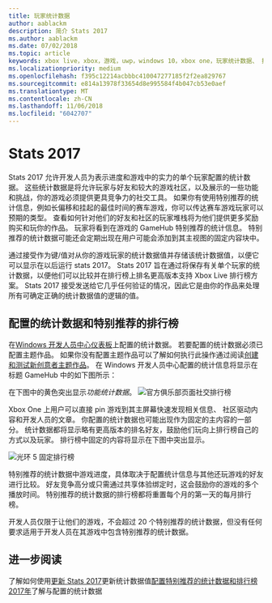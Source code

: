 ```yaml
---
title: 玩家统计数据
author: aablackm
description: 简介 Stats 2017
ms.author: aablackm
ms.date: 07/02/2018
ms.topic: article
keywords: xbox live，xbox，游戏，uwp，windows 10，xbox one，玩家统计数据、 排行榜，统计数据 2017
ms.localizationpriority: medium
ms.openlocfilehash: f395c12214acbbbc410047277185f2f2ea829767
ms.sourcegitcommit: e814a13978f33654d8e995584f4b047cb53e0aef
ms.translationtype: MT
ms.contentlocale: zh-CN
ms.lasthandoff: 11/06/2018
ms.locfileid: "6042707"
---
```

# <a name="stats-2017"></a>Stats 2017

Stats 2017 允许开发人员为表示进度和游戏中的实力的单个玩家配置的统计数据。 这些统计数据是将允许玩家与好友和较大的游戏社区，以及展示的一些功能和挑战，你的游戏必须提供更具竞争力的社交工具。 如果你有使用特别推荐的统计信息，例如长偏移和挂起的最佳时间的赛车游戏，你可以传达赛车游戏玩家可以预期的类型。 查看如何针对他们的好友和社区的玩家堆栈将为他们提供更多奖励购买和玩你的作品。 玩家将看到在游戏的 GameHub 特别推荐的统计信息。 特别推荐的统计数据可能还会定期出现在用户可能会添加到其主视图的固定内容块中。

通过接受作为键/值对从你的游戏玩家的统计数据值并存储该统计数据值，以便它可以显示在以后运行 stats 2017。 Stats 2017 旨在通过将保存有关单个玩家的统计数据，以便他们可以比较并在排行榜上排名更高版本支持 Xbox Live 排行榜方案。 Stats 2017 接受发送给它几乎任何验证的情况，因此它是由你的作品来处理所有可确定正确的统计数据值的逻辑的值。

## <a name="configured-stats-and-featured-leaderboards"></a>配置的统计数据和特别推荐的排行榜

在[Windows 开发人员中心仪表板](https://developer.microsoft.com/en-us/dashboard/windows/overview)上配置的统计数据。 若要配置的统计数据必须已配置主题作品。 如果你没有配置主题作品可以了解如何执行此操作通过阅读[创建和测试新创意者主题作品](../get-started-with-creators/create-and-test-a-new-creators-title.md)。  在 Windows 开发人员中心配置的统计信息将显示在标题 GameHub 中的如下图所示：

在下图中的黄色突出显示*功能统计数据*。
![官方俱乐部页面社交排行榜](../images/omega/gamehub_featuredstats.png)


Xbox One 上用户可以直接 pin 游戏到其主屏幕快速发现相关信息、 社区驱动内容和开发人员的文章。 你配置的统计数据也可能出现作为固定的主内容的一部分。 统计数据都将显示略有更高版本的排名好友，鼓励他们玩向上排行榜自己的方式以及玩家。 排行榜中固定的内容将显示在下图中突出显示。

![光环 5 固定排行榜](../images/stats/Halo_5_Pinned_Leaderboard.png)

特别推荐的统计数据中游戏进度，具体取决于配置统计信息与其他还玩游戏的好友进行比较。 好友竞争高分或只需通过共享体验绑定时，这会鼓励你的游戏的多个播放时间。 特别推荐的统计数据的排行榜都将重置每个月的第一天的每月排行榜。

开发人员仅限于让他们的游戏，不会超过 20 个特别推荐的统计数据，但没有任何要求适用于开发人员在其游戏中包含特别推荐的统计数据。

## <a name="further-reading"></a>进一步阅读
了解如何使用[更新 Stats 2017](player-stats-updating.md)更新统计数据值[配置特别推荐的统计数据和排行榜 2017年](../configure-xbl/dev-center/featured-stats-and-leaderboards.md)了解与配置的统计数据